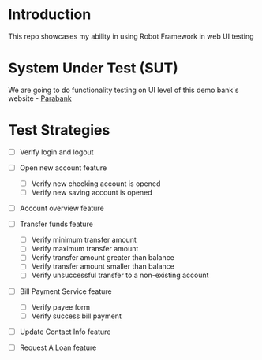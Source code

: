 # Introduction

This repo showcases my ability in using Robot Framework in web UI testing

# System Under Test (SUT)

We are going to do functionality testing on UI level of this demo bank's website - [Parabank](https://parabank.parasoft.com/parabank/index.htm)

# Test Strategies
- [ ] Verify login and logout
- [ ] Open new account feature
  - [ ] Verify new checking account is opened
  - [ ] Verify new saving account is opened
- [ ] Account overview feature
- [ ] Transfer funds feature
  - [ ] Verify minimum transfer amount
  - [ ] Verify maximum transfer amount
  - [ ] Verify transfer amount greater than balance
  - [ ] Verify transfer amount smaller than balance
  - [ ] Verify unsuccessful transfer to a non-existing account
- [ ] Bill Payment Service feature
  - [ ] Verify payee form
  - [ ] Verify success bill payment
- [ ] Update Contact Info feature
- [ ] Request A Loan feature

